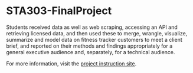 # STA303-FinalProject
Students received data as well as web scraping, accessing an API and retrieving licensed data, and then used these to merge, wrangle, visualize, summarize and model data on fitness tracker customers to meet a client brief, and reported on their methods and findings appropriately for a general executive audience and, separately, for a technical audience.

For more information, visit the [project instruction site](https://sta303-bolton.github.io/sta303-w22-final-project/). 
